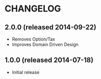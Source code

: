 # CHANGELOG


## 2.0.0 (released 2014-09-22)

* Removes Option/Tax
* Improves Domain Driven Design


## 1.0.0 (released 2014-07-18)

* Initial release
